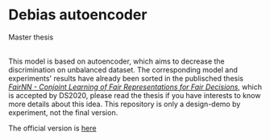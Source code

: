 # Debias autoencoder
Master thesis<br><br>

This model is based on autoencoder, which aims to decrease the discrimination on unbalanced dataset. The corresponding model and experiments' results have already been sorted in the publisched thesis [*FairNN - Conjoint Learning of Fair Representations for Fair Decisions*](https://arxiv.org/abs/2004.02173), which is accepted by DS2020, please read the thesis if you have interests to know more details about this idea. This repository is only a design-demo by experiment, not the final version.

The official version is [here](https://github.com/wtliao/FairNN)

